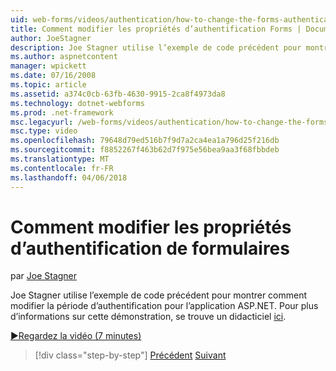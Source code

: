 ```yaml
---
uid: web-forms/videos/authentication/how-to-change-the-forms-authentication-properties
title: Comment modifier les propriétés d’authentification Forms | Documents Microsoft
author: JoeStagner
description: Joe Stagner utilise l’exemple de code précédent pour montrer comment modifier la période d’authentification pour l’application ASP.NET. Pour plus d’informations sur th...
ms.author: aspnetcontent
manager: wpickett
ms.date: 07/16/2008
ms.topic: article
ms.assetid: a374c0cb-63fb-4630-9915-2ca8f4973da8
ms.technology: dotnet-webforms
ms.prod: .net-framework
msc.legacyurl: /web-forms/videos/authentication/how-to-change-the-forms-authentication-properties
msc.type: video
ms.openlocfilehash: 79648d79ed516b7f9d7a2ca4ea1a796d25f216db
ms.sourcegitcommit: f8852267f463b62d7f975e56bea9aa3f68fbbdeb
ms.translationtype: MT
ms.contentlocale: fr-FR
ms.lasthandoff: 04/06/2018
---
```

<a name="how-to-change-the-forms-authentication-properties"></a>Comment modifier les propriétés d’authentification de formulaires
====================
par [Joe Stagner](https://github.com/JoeStagner)

Joe Stagner utilise l’exemple de code précédent pour montrer comment modifier la période d’authentification pour l’application ASP.NET. Pour plus d’informations sur cette démonstration, se trouve un didacticiel [ici](../../overview/older-versions-security/introduction/forms-authentication-configuration-and-advanced-topics-vb.md).

[&#9654;Regardez la vidéo (7 minutes)](https://channel9.msdn.com/Blogs/ASP-NET-Site-Videos/how-to-change-the-forms-authentication-properties)

> [!div class="step-by-step"]
> [Précédent](using-basic-forms-authentication-in-aspnet.md)
> [Suivant](how-to-setup-and-use-cookie-less-authentication-in-an-aspnet-application.md)
